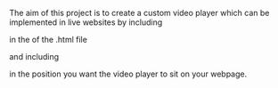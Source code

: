 The aim of this project is to create a custom video player which can be implemented in live websites by including 
<script src=github.com/mr0cket/vidjs/script.js></script> in the <head> of the .html file
and including 
<div id="vidjs-container" video="video_location"><div>
in the position you want the video player to sit on your webpage.